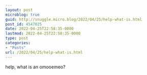 ```yaml
---
layout: post
microblog: true
guid: http://snuggle.micro.blog/2022/04/25/help-what-is.html
post_id: 4547025
date: 2022-04-25T22:58:35-0000
lastmod: 2022-04-25T22:58:35-0000
type: post
categories:
- "Posts"
url: /2022/04/25/help-what-is.html
---
```

<p>help, what is an omooemeo?</p>
